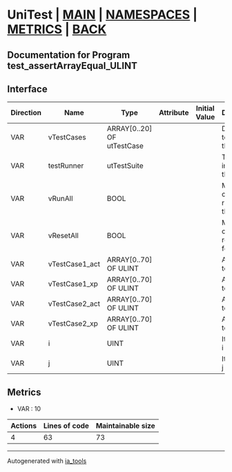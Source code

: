 # UniTest | [MAIN] | [NAMESPACES] | [METRICS] | [BACK]  

## Documentation for Program test_assertArrayEqual_ULINT  

## Interface  

| Direction | Name | Type | Attribute | Initial Value | Documentation |
| --------- | ---- | ---- | --------- | ------------- | ------------- |
| VAR | vTestCases | ARRAY[0..20] OF utTestCase |  |  | Definition of all test cases for this POU |  
| VAR | testRunner | utTestSuite |  |  | Test Suite fb instance to run the tests |  
| VAR | vRunAll | BOOL |  |  | Manual command to run all tests for this POU |  
| VAR | vResetAll | BOOL |  |  | Manual command to reset all tests for this POU |  
| VAR | vTestCase1_act | ARRAY[0..70] OF ULINT |  |  | Array data 1 of test case 1 |  
| VAR | vTestCase1_xp | ARRAY[0..70] OF ULINT |  |  | Array data 2 of test case 1 |  
| VAR | vTestCase2_act | ARRAY[0..70] OF ULINT |  |  | Array data 3 of test case 2 |  
| VAR | vTestCase2_xp | ARRAY[0..70] OF ULINT |  |  | Array data 4 of test case 2 |  
| VAR | i | UINT |  |  | Iterator variable i |  
| VAR | j | UINT |  |  | Iterator variable j |  


## Metrics  

- VAR : 10

| Actions | Lines of code | Maintainable size |
| ------- | ------------- | ----------------- |
| 4 | 63 | 73 |

---
Autogenerated with [ia_tools](https://github.com/tkucic/ia_tools)  

[MAIN]: ../../../../index.md
[NAMESPACES]: ../../nsList.md
[METRICS]: ../../../metrics.md
[BACK]: ../nsMain.md
